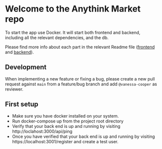 # Welcome to the Anythink Market repo

To start the app use Docker. It will start both frontend and backend, including all the relevant dependencies, and the db.

Please find more info about each part in the relevant Readme file ([frontend](frontend/readme.md) and [backend](backend/README.md)).

## Development

When implementing a new feature or fixing a bug, please create a new pull request against `main` from a feature/bug branch and add `@vanessa-cooper` as reviewer.

## First setup

- Make sure you have docker installed on your system.
- Run docker-compose up from the project root directory
- Verify that your back end is up and running by visiting http://loclahost:3000/api/ping
- Once you have verified that your back end is up and running by visiting https://localhost:3001/register and create a test user.
